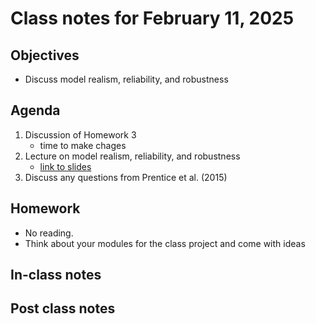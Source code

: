 # Class notes for February 11, 2025

## Objectives
- Discuss model realism, reliability, and robustness

## Agenda
1. Discussion of Homework 3
	- time to make chages
2. Lecture on model realism, reliability, and robustness
	- [link to slides](../lecture_slides/tem_slides_2025.02.11.pdf)
3. Discuss any questions from Prentice et al. (2015)

## Homework
- No reading.
- Think about your modules for the class project and come with ideas

## In-class notes

## Post class notes
